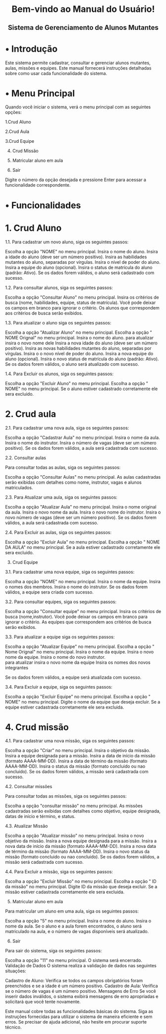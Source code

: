 <div align="center">
  <h1>Bem-vindo ao Manual do Usuário! </h1>
</div> 
<div align="center">
  <h2>Sistema de Gerenciamento de Alunos Mutantes </h2>
</div> 

<div>
  <h1>• Introdução </h1>
</div> 
Este sistema permite cadastrar, consultar e gerenciar alunos mutantes, aulas, missões e equipes. Este manual fornecerá instruções detalhadas sobre como usar cada funcionalidade do sistema.

<div>
  <h1>• Menu Principal </h1>
</div> 

Quando você iniciar o sistema, verá o menu principal com as seguintes opções:

1.Crud Aluno

2.Crud Aula

3.Crud Equipe

4. Crud Missão

5. Matricular aluno em aula
   
6. Sair
    
Digite o número da opção desejada e pressione Enter para acessar a funcionalidade correspondente.
<div>
  <h1>• Funcionalidades </h1>
</div> 

# 1. Crud Aluno
   
1.1. Para cadastrar um novo aluno, siga os seguintes passos:

Escolha a opção "NOME" no menu principal.
Insira o nome do aluno.
Insira a idade do aluno (deve ser um número positivo).
Insira as habilidades mutantes do aluno, separadas por vírgulas.
Insira o nível de poder do aluno.
Insira a equipe do aluno (opcional).
Insira o status de matrícula do aluno (padrão: Ativo).
Se os dados forem válidos, o aluno será cadastrado com sucesso.

1.2. Para consultar alunos, siga os seguintes passos:

Escolha a opção "Consultar Aluno" no menu principal.
Insira os critérios de busca (nome, habilidades, equipe, status de matrícula). Você pode deixar os campos em branco para ignorar o critério.
Os alunos que correspondem aos critérios de busca serão exibidos.

1.3. Para atualizar o aluno siga os seguintes passos:

Escolha a opção "Atualizar Aluno" no menu principal.
Escolha a opção " NOME Orignal" no menu principal.
Insira o nome do aluno.
para atualizar insira o novo nome dele
Insira a nova idade do aluno (deve ser um número positivo).
Insira as novas habilidades mutantes do aluno, separadas por vírgulas.
Insira o o novo nível de poder do aluno.
Insira a nova equipe do aluno (opcional).
Insira o novo status de matrícula do aluno (padrão: Ativo).
Se os dados forem válidos, o aluno será atualizado com sucesso.

1.4. Para Excluir os alunos, siga os seguintes passos:

Escolha a opção "Excluir Aluno" no menu principal.
Escolha a opção " NOME" no menu principal.
Se o aluno estiver cadastrado corretamente ele sera excluido.


# 2. Crud aula
   
2.1. Para cadastrar uma nova aula, siga os seguintes passos:

Escolha a opção "Cadastrar Aula" no menu principal.
Insira o nome da aula.
Insira o nome do instrutor.
Insira o número de vagas (deve ser um número positivo).
Se os dados forem válidos, a aula será cadastrada com sucesso.

2.2. Consultar aulas
   
Para consultar todas as aulas, siga os seguintes passos:

Escolha a opção "Consultar Aulas" no menu principal.
As aulas cadastradas serão exibidas com detalhes como nome, instrutor, vagas e alunos matriculados.

2.3. Para Atualizar uma aula, siga os seguintes passos:

Escolha a opção "Atualizar Aula" no menu principal.
Insira o nome original  da aula.
Insira o novo nome da aula.
Insira o novo nome do instrutor.
Insira o novo número de vagas (deve ser um número positivo).
Se os dados forem válidos, a aula será cadastrada com sucesso.

2.4. Para Excluir as aulas, siga os seguintes passos:

Escolha a opção "Excluir Aula" no menu principal.
Escolha a opção " NOME DA AULA" no menu principal.
Se a aula estiver cadastrado corretamente ele sera excluido.

3. Crud Equipe
   
3.1. Para cadastrar uma nova equipe, siga os seguintes passos:

Escolha a opção "NOME" no menu principal.
Insira o nome da equipe.
Insira o nomes dos membros.
Insira o nome do instrutor.
Se os dados forem válidos, a equipe sera criada com sucesso.

3.2. Para consultar equipes, siga os seguintes passos:

Escolha a opção "Consultar equipe" no menu principal.
Insira os critérios de busca (nome,instrutor). Você pode deixar os campos em branco para ignorar o critério.
As equipes que correspondem aos critérios de busca serão exibidos.

3.3. Para atualizar a equipe siga os seguintes passos:

Escolha a opção "Atualizar Equipe" no menu principal.
Escolha a opção " Nome Orignal" no menu principal.
Insira o nome da equipe.
Insira o novo nome da equipe.
Insira o nome do novo instrutor.  
para atualizar insira o novo nome da equipe 
Insira os nomes dos novos integrantes 

Se os dados forem válidos, a equipe será atualizada com sucesso.

3.4. Para Excluir a equipe, siga os seguintes passos:

Escolha a opção "Excluir Equipe" no menu principal.
Escolha a opção " NOME" no menu principal.
Digite o nome da equipe que deseja excluir.
Se a equipe estiver cadastrada corretamente ele sera excluida.

# 4. Crud missão
   
4.1. Para cadastrar uma nova missão, siga os seguintes passos:

Escolha a opção "Criar" no menu principal.
Insira o objetivo da missão.
Insira a equipe designada para a missão.
Insira a data de início da missão (formato AAAA-MM-DD).
Insira a data de término da missão (formato AAAA-MM-DD).
Insira o status da missão (formato concluido ou nao concluido).
Se os dados forem válidos, a missão será cadastrada com sucesso.

4.2. Consultar missões
   
Para consultar todas as missões, siga os seguintes passos:

Escolha a opção "consultar missão" no menu principal.
As missões cadastradas serão exibidas com detalhes como objetivo, equipe designada, datas de início e término, e status.

4.3. Atualizar Missão

Escolha a opção "Atualizar missão" no menu principal.
Insira o novo objetivo da missão.
Insira a nova equipe designada para a missão.
Insira a nova data de início da missão (formato AAAA-MM-DD).
Insira a nova data de término da missão (formato AAAA-MM-DD).
Insira o novo status da missão (formato concluido ou nao concluido).
Se os dados forem válidos, a missão será cadastrada com sucesso.

4.4. Para Excluir a missão, siga os seguintes passos:

Escolha a opção "Excluir Missão" no menu principal.
Escolha a opção " ID da missão" no menu principal.
Digite ID da missão que deseja excluir.
Se a missão estiver cadastrada corretamente ele sera excluida.

5. Matricular aluno em aula
   
Para matricular um aluno em uma aula, siga os seguintes passos:

Escolha a opção "5" no menu principal.
Insira o nome do aluno.
Insira o nome da aula.
Se o aluno e a aula forem encontrados, o aluno será matriculado na aula, e o número de vagas disponíveis será atualizado.

6. Sair
    
Para sair do sistema, siga os seguintes passos:

Escolha a opção "11" no menu principal.
O sistema será encerrado.
Validação de Dados
O sistema realiza a validação de dados nas seguintes situações:

Cadastro de Aluno: Verifica se todos os campos obrigatórios foram preenchidos e se a idade é um número positivo.
Cadastro de Aula: Verifica se o número de vagas é um número positivo.
Mensagens de Erro
Se você inserir dados inválidos, o sistema exibirá mensagens de erro apropriadas e solicitará que você tente novamente.

Este manual cobre todas as funcionalidades básicas do sistema. Siga as instruções fornecidas para utilizar o sistema de maneira eficiente e sem erros. Se precisar de ajuda adicional, não hesite em procurar suporte técnico.
